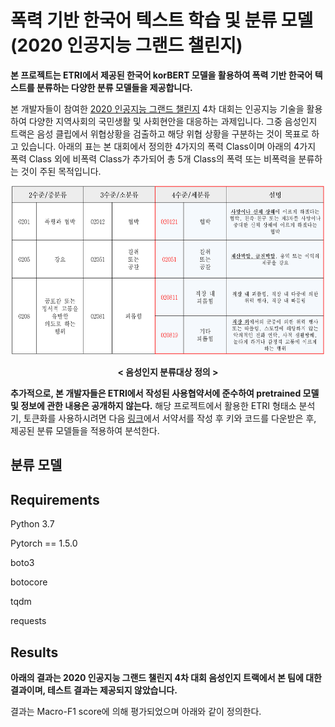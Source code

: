 # 폭력 기반 한국어 텍스트 학습 및 분류 모델(2020 인공지능 그랜드 챌린지)

**본 프로젝트는 ETRI에서 제공된 한국어 korBERT 모델을 활용하여 폭력 기반 한국어 텍스트를 분류하는 다양한 분류 모델들을 제공합니다.**

본 개발자들이 참여한 [2020 인공지능 그랜드 챌린지](http://www.ai-challenge.kr/) 4차 대회는 인공지능 기술을 활용하여 다양한 지역사회의 국민생활 및 사회현안을 대응하는 과제입니다. 
그중 음성인지 트랙은 음성 클립에서 위협상황을 검출하고 해당 위협 상황을 구분하는 것이 목표로 하고 있습니다. 아래의 표는 본 대회에서 정의한 4가지의 폭력 Class이며 아래의 4가지 폭력 Class 외에 비폭력 Class가 추가되어 총 5개 Class의 폭력 또는 비폭력을 분류하는 것이 주된 목적입니다.

<p align="center"><img src="./img/문제 정의.png"  width="500" height="270"></p>
<p align="center"><b>< 음성인지 분류대상 정의 ></b><p align="center">

**추가적으로, 본 개발자들은 ETRI에서 작성된 사용협약서에 준수하여 pretrained 모델 및 정보에 관한 내용은 공개하지 않는다.** 해당 프로젝트에서 활용한 ETRI 형태소 분석기, 토큰화를 사용하시려면 다음 [링크](https://aiopen.etri.re.kr/key_main.php)에서 서약서를 작성 후 키와 코드를 다운받은 후, 제공된 분류 모델들을 적용하여 분석한다.




## 분류 모델

## Requirements

Python 3.7

Pytorch == 1.5.0

boto3

botocore

tqdm

requests

## Results

**아래의 결과는 2020 인공지능 그랜드 챌린지 4차 대회 음성인지 트랙에서 본 팀에 대한 결과이며, 테스트 결과는 제공되지 않았습니다.**

결과는 Macro-F1 score에 의해 평가되었으며 아래와 같이 정의한다.







